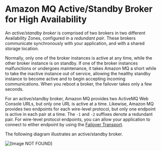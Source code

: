 # Amazon MQ Active/Standby Broker for High Availability<a name="active-standby-broker-deployment"></a>

An *active/standby broker* is comprised of two brokers in two different Availability Zones, configured in a *redundant pair*\. These brokers communicate synchronously with your application, and with a shared storage location\.

Normally, only one of the broker instances is active at any time, while the other broker instance is on standby\. If one of the broker instances malfunctions or undergoes maintenance, it takes Amazon MQ a short while to take the inactive instance out of service, allowing the healthy standby instance to become active and to begin accepting incoming communications\. When you reboot a broker, the failover takes only a few seconds\.

For an active/standby broker, Amazon MQ provides two ActiveMQ Web Console URLs, but only one URL is active at a time\. Likewise, Amazon MQ provides two endpoints for each wire\-level protocol, but only one endpoint is active in each pair at a time\. The `-1` and `-2` suffixes denote a redundant pair\. For wire\-level protocol endpoints, you can allow your application to connect to either endpoint by using the [Failover Transport](http://activemq.apache.org/failover-transport-reference.html)\.

The following diagram illustrates an active/standby broker\.

![\[Image NOT FOUND\]](http://docs.aws.amazon.com/amazon-mq/latest/developer-guide/images/amazon-mq-architecture-active-standby-deployment.png)